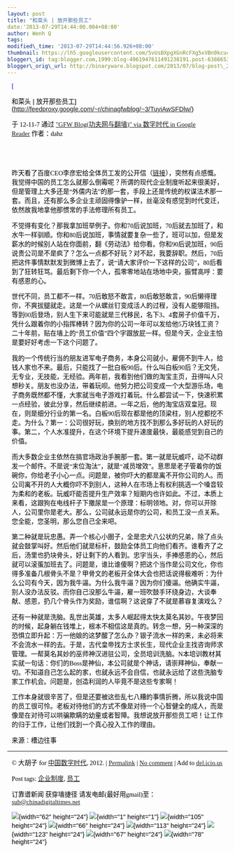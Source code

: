 ```yaml
--- 
layout: post 
title: "和菜头 | 放开那些员工" 
date:'2013-07-29T14:44:00.004+08:00' 
author: Wenh Q
tags:
modified\_time: '2013-07-29T14:44:56.926+08:00' 
thumbnail: https://lh5.googleusercontent.com/5vUsBXpgXGnRcFXg5xVBn0kcuc7UpmNosIcradxHcWT84BfCprfo15SN5sE9syM5bktvoz7Rah8b1ogrCZCx86-4QjNHf4UzYYZazD8h5ELX92RtYjU=s72-c
blogger\_id: tag:blogger.com,1999:blog-4961947611491238191.post-6386653975807353347
blogger\_orig\_url: http://binaryware.blogspot.com/2013/07/blog-post\_29.html
---
```

<div
style="color: black; direction: ltr; font-family: &quot;Arial&quot;; font-size: 11pt; margin-bottom: 0; margin-left: 7.5pt; margin-right: 7.5pt; margin-top: 0; padding: 0;">

<span
style="color: #0000ee; font-family: &quot;Verdana&quot;; text-decoration: underline;">[

和菜头 |
放开那些员工](http://feedproxy.google.com/~r/chinagfwblog/~3/TuyiAwSFDlw/)</span>

</div>

<div
style="color: black; direction: ltr; font-family: &quot;Arial&quot;; font-size: 11pt; margin-bottom: 0; margin-left: 7.5pt; margin-right: 7.5pt; margin-top: 0; padding-bottom: 8pt; padding-left: 0; padding-right: 0; padding-top: 0;">

<span style="font-family: &quot;Verdana&quot;;">于 12-11-7 通过
</span><span
style="color: #0000ee; font-family: &quot;Verdana&quot;; text-decoration: underline;">["GFW
Blog(功夫网与翻墙)" via 数字时代 in Google
Reader](http://feeds2.feedburner.com/chinagfwblog)</span><span
style="font-family: &quot;Verdana&quot;;"> 作者：dahz</span>

</div>

<div
style="color: black; direction: ltr; font-family: &quot;Arial&quot;; font-size: 11pt; height: 11pt; margin-bottom: 0; margin-left: 7.5pt; margin-right: 7.5pt; margin-top: 0; padding: 0;">

<span style="font-family: &quot;Verdana&quot;;"></span>

</div>

<div
style="color: black; direction: ltr; font-family: &quot;Arial&quot;; font-size: 11pt; margin-bottom: 0; margin-left: 7.5pt; margin-right: 7.5pt; margin-top: 0; padding: 0;">

<span
style="font-family: &quot;Verdana&quot;;">昨天看了百度CEO李彦宏给全体员工发的公开信（</span><span
style="color: #0000ee; font-family: &quot;Verdana&quot;; text-decoration: underline;">[链接](http://www.hecaitou.com/blogs/hecaitou/archives/134607.aspx)</span><span
style="font-family: &quot;Verdana&quot;;">），突然有点感慨。我觉得中国的员工怎么就那么倒霉呢？所谓的现代企业制度听起来很美好，但是管理上大多还是“外儒内法”的那一套，手段上还是传统的权谋法术那一套。而且，还有那么多企业主顽固得像驴一样，丝毫没有感觉到时代变迁，依然故我地拿他那惯常的手法修理所有员工。</span>

</div>

<div
style="color: black; direction: ltr; font-family: &quot;Arial&quot;; font-size: 11pt; margin-bottom: 0; margin-left: 7.5pt; margin-right: 7.5pt; margin-top: 0; padding: 0;">

<span
style="font-family: &quot;Verdana&quot;;">不觉得有变化？那我拿加班举例子。你和70后说加班，70后就去加班了，和水牛一样驯顺。你和80后说加班，事情就要复杂一些了，班可以加，但是发薪水的时候别人站在你面前，翻《劳动法》给你看。你和90后说加班，90后说贵公司是不是疯了？怎么一点都不好玩？对不起，我要辞职。然后，70后把这件事情默默发到微博上去了，说“请大家评价一下这样的公司”，80后看到了狂转狂骂。最后剩下你一个人，孤零零地站在场地中央，振臂高呼：要有感恩的心。</span>

</div>

<div
style="color: black; direction: ltr; font-family: &quot;Arial&quot;; font-size: 11pt; margin-bottom: 0; margin-left: 7.5pt; margin-right: 7.5pt; margin-top: 0; padding: 0;">

<span
style="font-family: &quot;Verdana&quot;;">世代不同，员工都不一样。70后敢怒不敢言，80后敢怒敢言，90后懒得理你，不爽拔腿就走。这是一个从螺丝钉变成活人的过程，没有人能够阻挡。等到00后登场，别人生下来可能就是三代移民，名下3、4套房子价值千万，凭什么跟着你的小指挥棒转？因为你的公司一年可以发给他5万块钱工资？二十年前，贴在墙上的“员工价值”四个字跟放屁一样。但是今天，企业主怕是要好好考虑一下这个问题了。</span>

</div>

<div
style="color: black; direction: ltr; font-family: &quot;Arial&quot;; font-size: 11pt; margin-bottom: 0; margin-left: 7.5pt; margin-right: 7.5pt; margin-top: 0; padding: 0;">

<span
style="font-family: &quot;Verdana&quot;;">我的一个传统行当的朋友进军电子商务，本身公司就小，雇佣不到牛人，给钱人家也不来。最后，只能找了一批白板90后。什么叫白板90后？无文凭，无专业，无技能，无经验。两年前，我看到他们做的淘宝主页，丑得叫人只想秒关。朋友也没办法，带着玩呗。他努力把公司变成一个大型游乐场，电子商务既然都不懂，大家就当电子游戏打着玩。什么都尝试一下，快速积累一点经验，彼此分享，然后继续前进。一年之后，他的淘宝店双皇冠。现在，则是细分行业的第一名。白板90后现在都是他的顶梁柱，别人挖都挖不走。为什么？第一：公司很好玩，换别的地方找不到那么多好玩的人好玩的事。第二，个人水准提升，在这个环境下提升速度最快，最能感觉到自己的价值。</span>

</div>

<div
style="color: black; direction: ltr; font-family: &quot;Arial&quot;; font-size: 11pt; margin-bottom: 0; margin-left: 7.5pt; margin-right: 7.5pt; margin-top: 0; padding: 0;">

<span
style="font-family: &quot;Verdana&quot;;">而大多数企业主依然在搞官场政治手腕那一套。第一就是玩威吓，动不动群发一个邮件。不是说“末位淘汰”，就是“减员增效”。意思是老子管着你的饭碗你，你给老子小心一点。问题是，被你吓大的都是离不开你公司的人。而公司离不开的人大概你吓不到别人，这种人在市场上有权利挑选一个嗓音较为柔和的老板。玩威吓能否提升生产效率？短期内也许如此。不过，本质上来看，这跟狗在电线杆子下撒尿是一个原理：标明领地。对，你可以开除人，公司里你是老大。那么，公司就永远是你的公司，和员工没一点关系。您全能，您圣明，那么您自己全来吧。</span>

</div>

<div
style="color: black; direction: ltr; font-family: &quot;Arial&quot;; font-size: 11pt; margin-bottom: 0; margin-left: 7.5pt; margin-right: 7.5pt; margin-top: 0; padding: 0;">

<span
style="font-family: &quot;Verdana&quot;;">第二种就是玩忠愚。弄一个核心小圈子，全是忠犬八公状的兄弟，除了点头就会鼓掌叫好。然后他们就是标杆，鼓励全体员工向他们看齐。谁看齐了之后，汤里也扔块骨头，好让剩下的人看到。忠字当头，手捧感恩的心，然后就可以滚蛋加班去了。问题是，谁比谁傻啊？把这个当作是公司文化，你也得多准备几根骨头不是？甲骨文的老板开全体大会也把话说得极难听：为什么公司有今天，因为我牛逼。为什么我牛逼？因为你们傻逼。他确实牛逼，别人没办法反驳。而你自己没那么牛逼，雇一班吹鼓手环绕身边，大谈奉献、感恩，扔几个骨头作为奖励，谁信啊？这说穿了不就是慕容复演戏么？</span>

</div>

<div
style="color: black; direction: ltr; font-family: &quot;Arial&quot;; font-size: 11pt; margin-bottom: 0; margin-left: 7.5pt; margin-right: 7.5pt; margin-top: 0; padding: 0;">

<span
style="font-family: &quot;Verdana&quot;;">还有一种就是洗脑。乱世出英雄，太多人崛起得太快太莫名其妙。午夜梦回的时候，起身躺在钱堆上，根本不相信这是真的。转念一想，另一种深深的恐惧立即升起：万一他娘的这梦醒了怎么办？银子流水一样的来，未必将来不会流水一样的去。于是，古代皇帝找方士求长生，现代企业主找咨询师求管理。一帮莫名其妙的巫师神汉进驻公司，全员培训洗脑。N本培训教材其实就一句话：你们的Boss是神仙，本公司就是个神话，请崇拜神仙，奉献一切。不知道自己怎么起的家，也就永远不会自信，也就永远给了这些洗脑专家工作机会。问题是，创造利润的人毕竟不是这些专家啊！</span>

</div>

<div
style="color: black; direction: ltr; font-family: &quot;Arial&quot;; font-size: 11pt; margin-bottom: 0; margin-left: 7.5pt; margin-right: 7.5pt; margin-top: 0; padding: 0;">

<span
style="font-family: &quot;Verdana&quot;;">工作本身就很辛苦了，但是还要被这些乱七八糟的事情折腾，所以我说中国的员工很可怜。老板对待他们的方式不像是对待一个心智健全的成人，而是像是在对待可以哄骗欺瞒的幼童或者智障。我想说放开那些员工吧！让工作的归于工作，让他们找到一个真心投入工作的理由。</span>

</div>

<div
style="color: black; direction: ltr; font-family: &quot;Arial&quot;; font-size: 11pt; margin-bottom: 0; margin-left: 7.5pt; margin-right: 7.5pt; margin-top: 0; padding: 0;">

<span style="font-family: &quot;Verdana&quot;;">来源：槽边往事</span>

</div>

------------------------------------------------------------------------

<div
style="color: black; direction: ltr; font-family: &quot;Arial&quot;; font-size: 11pt; margin-bottom: 0; margin-left: 7.5pt; margin-right: 7.5pt; margin-top: 0; padding: 0;">

<span style="font-family: &quot;Verdana&quot;;">© 大胡子 for
</span><span
style="color: #0000ee; font-family: &quot;Verdana&quot;; text-decoration: underline;">[中国数字时代](https://mycdtweb.info/chinese)</span><span
style="font-family: &quot;Verdana&quot;;">, 2012. | </span><span
style="color: #0000ee; font-family: &quot;Verdana&quot;; text-decoration: underline;">[Permalink](https://mycdtweb.info/chinese/2012/11/%e5%92%8c%e8%8f%9c%e5%a4%b4-%e6%94%be%e5%bc%80%e9%82%a3%e4%ba%9b%e5%91%98%e5%b7%a5/)</span><span
style="font-family: &quot;Verdana&quot;;"> | </span><span
style="color: #0000ee; font-family: &quot;Verdana&quot;; text-decoration: underline;">[No
comment](https://mycdtweb.info/chinese/2012/11/%e5%92%8c%e8%8f%9c%e5%a4%b4-%e6%94%be%e5%bc%80%e9%82%a3%e4%ba%9b%e5%91%98%e5%b7%a5/#comments)</span><span
style="font-family: &quot;Verdana&quot;;"> | Add to </span><span
style="color: #0000ee; font-family: &quot;Verdana&quot;; text-decoration: underline;">[del.icio.us](http://del.icio.us/post?url=https://mycdtweb.info/chinese/2012/11/%E5%92%8C%E8%8F%9C%E5%A4%B4-%E6%94%BE%E5%BC%80%E9%82%A3%E4%BA%9B%E5%91%98%E5%B7%A5/&title=%E5%92%8C%E8%8F%9C%E5%A4%B4+%7C+%E6%94%BE%E5%BC%80%E9%82%A3%E4%BA%9B%E5%91%98%E5%B7%A5)</span>

</div>

<div
style="color: black; direction: ltr; font-family: &quot;Arial&quot;; font-size: 11pt; margin-bottom: 0; margin-left: 7.5pt; margin-right: 7.5pt; margin-top: 0; padding: 0;">

<span style="font-family: &quot;Verdana&quot;;">Post tags: </span><span
style="color: #0000ee; font-family: &quot;Verdana&quot;; text-decoration: underline;">[企业制度](https://mycdtweb.info/chinese/tag/%e4%bc%81%e4%b8%9a%e5%88%b6%e5%ba%a6/?category=10466)</span><span
style="font-family: &quot;Verdana&quot;;">, </span><span
style="color: #0000ee; font-family: &quot;Verdana&quot;; text-decoration: underline;">[员工](https://mycdtweb.info/chinese/tag/%e5%91%98%e5%b7%a5/?category=10466)</span>

</div>

<div
style="color: black; direction: ltr; font-family: &quot;Arial&quot;; font-size: 11pt; margin-bottom: 0; margin-left: 7.5pt; margin-right: 7.5pt; margin-top: 0; padding: 0;">

<span style="font-family: &quot;Verdana&quot;;">订靠谱新闻 获穿墙捷径
请发电邮(最好用gmail)至：</span><span
style="color: #0000ee; font-family: &quot;Verdana&quot;; text-decoration: underline;"><sub@chinadigitaltimes.net></span>

</div>

<div
style="color: black; direction: ltr; font-family: &quot;Arial&quot;; font-size: 11pt; margin-bottom: 0; margin-left: 7.5pt; margin-right: 7.5pt; margin-top: 0; padding: 0;">

![](https://lh5.googleusercontent.com/5vUsBXpgXGnRcFXg5xVBn0kcuc7UpmNosIcradxHcWT84BfCprfo15SN5sE9syM5bktvoz7Rah8b1ogrCZCx86-4QjNHf4UzYYZazD8h5ELX92RtYjU){width="62"
height="24"}<span
style="font-family: &quot;Verdana&quot;;"> </span>![](https://lh4.googleusercontent.com/RFFh4fU8BnUMrSVyzPGMcj2v-XxT4bFnnlRac6XyE2W_OG-BVEdTW62-04d3QKEjxnF_YlifRdl-v5XvqMfcf1uvRY6zFHobBWReb69XPGt7q_PzdGU){width="1"
height="1"}<span
style="font-family: &quot;Verdana&quot;;"> </span>![](https://lh5.googleusercontent.com/rHV1FKakQmvfC56xftPCiRKplQ8nkQDNJ2koy75_e6PtRyEKEQ9iDgXL8TfkwjZIai-WcCbexk-9cCwOgLnOjdgZjoFOieJcAUioqg-qfmbnolYvW9I){width="105"
height="24"}<span
style="font-family: &quot;Verdana&quot;;"> </span>![](https://lh3.googleusercontent.com/Vmxnwtxrwvx9jkKoQp0JEVo1frKoGXwlT095NjMRJabWQPLwC1RF31rLdhgOFurqyG4tkZ5023ZhbnN-zIGxi6W2JYFUkRVA15eeIl4F9Bcv98I35xQ){width="66"
height="24"}<span
style="font-family: &quot;Verdana&quot;;"> </span>![](https://lh4.googleusercontent.com/ehpoVXpXN_BdH_gR_0roEZoy06H2PnQYNOioGQqGeZ1M7Dk27_c5ZtlnDe0GebtKy9y7vnUv6bJr5p4nDq9IGterSrLQFqEgdFOGUbU9THwz9eDFMyw){width="113"
height="24"}<span
style="font-family: &quot;Verdana&quot;;"> </span>![](https://lh5.googleusercontent.com/Mc8Jstgl_PoFGXjGuCxImxNmLA0eVWh-U23mv3mq65pkt5F-EQkn5Anc85Ykb7YCpuSpRP161uKltUImTkd7UF2mKyKn4Y4YFqHwyV1Qsm0LQAyiw9M){width="123"
height="24"}<span
style="font-family: &quot;Verdana&quot;;"> </span>![](https://lh6.googleusercontent.com/YreMkJ8g7TzmEQpcJ4_oZqyz5NWGNIxWB4y4ia680XC1KwJw100xWwRBpRJfenETCmR6wcfF4AP1oyE_Eh7TaJDSsBGPClsv_WvcCvBfmXag6iHRMNE){width="67"
height="24"}<span
style="font-family: &quot;Verdana&quot;;"> </span>![](https://lh4.googleusercontent.com/P8iuVnjvvKADvE3wZm9H5OmlUBOIk5plYbs-OYSOYsTENVPc0ZVI6fKSpfU1W0mdfUSAGLmPU42UdZmKkkf_EueY_xb0epO5A-5aWF8OzTFWsqrojmo){width="78"
height="24"}

</div>
